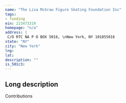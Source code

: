 ```yaml
---
name: "The Lisa McGraw Figure Skating Foundation Inc"
tags:
- funding
ein: 223473319
homepage: "n/a"
address: |
 C/O RTC NA P O BOX 5016, \nNew York, NY 101855016
state: "NY"
city: "New York"
lng: 
lat: 
description: ""
is_501c3: 
---
```


## Long description

Contributions
